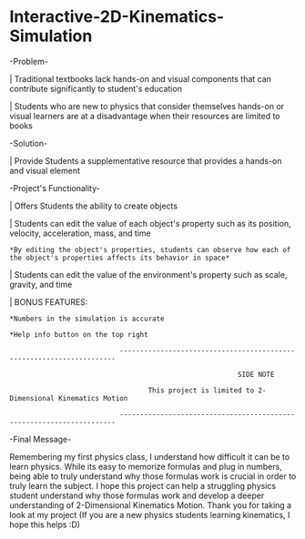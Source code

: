 # Interactive-2D-Kinematics-Simulation
-Problem-

  | Traditional textbooks lack hands-on and visual components that can contribute significantly to  student's education
  
  | Students who are new to physics that consider themselves hands-on or visual learners are at a disadvantage when their resources are limited to books

-Solution-

  | Provide Students a supplementative resource that provides a hands-on and visual element
  
  
-Project's Functionality-

  | Offers Students the ability to create objects
  
  | Students can edit the value of each object's property such as its position, velocity, acceleration, mass, and time
  
    *By editing the object's properties, students can observe how each of the object's properties affects its behavior in space*
    
  | Students can edit the value of the environment's property such as scale, gravity, and time
  
  | BONUS FEATURES:
  
    *Numbers in the simulation is accurate
    
    *Help info button on the top right
    
                               ---------------------------------------------------------------------
                                               
                                                            SIDE NOTE
                                                                            
                                      This project is limited to 2-Dimensional Kinematics Motion
                                                   
                               ---------------------------------------------------------------------
                                               

-Final Message-

Remembering my first physics class, I understand how difficult it can be to learn physics. While its easy to memorize formulas and plug in numbers, being able to truly understand
why those formulas work is crucial in order to truly learn the subject. I hope this project can help a struggling physics student understand why those formulas work and develop
a deeper understanding of 2-Dimensional Kinematics Motion. Thank you for taking a look at my project (If you are a new physics students learning kinematics, I hope this helps :D)
